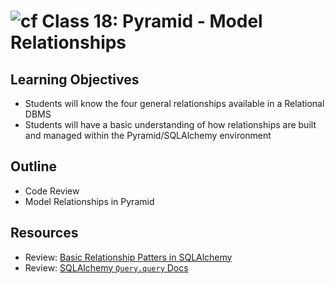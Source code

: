 # ![cf](http://i.imgur.com/7v5ASc8.png) Class 18: Pyramid - Model Relationships

## Learning Objectives

- Students will know the four general relationships available in a Relational DBMS
- Students will have a basic understanding of how relationships are built and managed within the Pyramid/SQLAlchemy environment

## Outline

- Code Review
- Model Relationships in Pyramid

<!-- links -->

## Resources
- Review: [Basic Relationship Patters in SQLAlchemy](http://docs.sqlalchemy.org/en/latest/orm/basic_relationships.html?highlight=relationship)
- Review: [SQLAlchemy `Query.query` Docs](http://docs.sqlalchemy.org/en/latest/orm/query.html?highlight=join%20query#sqlalchemy.orm.query.Query.join)
